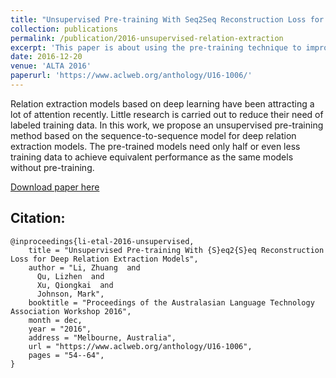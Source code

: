 ```yaml
---
title: "Unsupervised Pre-training With Seq2Seq Reconstruction Loss for Deep Relation Extraction Models"
collection: publications
permalink: /publication/2016-unsupervised-relation-extraction
excerpt: 'This paper is about using the pre-training technique to improve the relation extraction performance.'
date: 2016-12-20
venue: 'ALTA 2016'
paperurl: 'https://www.aclweb.org/anthology/U16-1006/'
---
```

Relation extraction models based on deep learning have been attracting a lot of attention recently. Little research is carried out to reduce their need of labeled training data. In this work, we propose an unsupervised pre-training method based on the sequence-to-sequence model for deep relation extraction models. The pre-trained models need only half or even less training data to achieve equivalent performance as the same models without pre-training.

[Download paper here](https://www.aclweb.org/anthology/U16-1006/)

Citation: 
--
```
@inproceedings{li-etal-2016-unsupervised,
    title = "Unsupervised Pre-training With {S}eq2{S}eq Reconstruction Loss for Deep Relation Extraction Models",
    author = "Li, Zhuang  and
      Qu, Lizhen  and
      Xu, Qiongkai  and
      Johnson, Mark",
    booktitle = "Proceedings of the Australasian Language Technology Association Workshop 2016",
    month = dec,
    year = "2016",
    address = "Melbourne, Australia",
    url = "https://www.aclweb.org/anthology/U16-1006",
    pages = "54--64",
}
```
